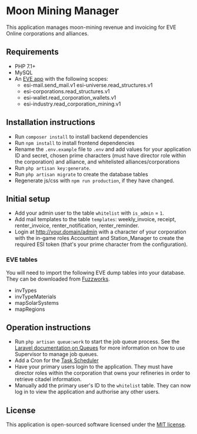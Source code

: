 # Moon Mining Manager

This application manages moon-mining revenue and invoicing for EVE Online corporations and alliances.

## Requirements

* PHP 7.1+
* MySQL
* An [EVE app](https://developers.eveonline.com) with the following scopes: 
  - esi-mail.send_mail.v1 esi-universe.read_structures.v1 
  - esi-corporations.read_structures.v1 
  - esi-wallet.read_corporation_wallets.v1 
  - esi-industry.read_corporation_mining.v1

## Installation instructions

* Run `composer install` to install backend dependencies
* Run `npm install` to install frontend dependencies
* Rename the `.env.example` file to `.env` and add values for your application ID and secret, chosen prime characters 
  (must have director role within the corporation) and alliance, and whitelisted alliances/corporations
* Run `php artisan key:generate`.
* Run `php artisan migrate` to create the database tables
* Regenerate js/css with `npm run production`, if they have changed.

## Initial setup

- Add your admin user to the table `whitelist` with `is_admin` = `1`.
- Add mail templates to the table `templates`: weekly_invoice, receipt, renter_invoice, renter_notification, 
  renter_reminder.
- Login at http://your.domain/admin with a character of your corporation with the in-game roles Accountant
  and Station_Manager to create the required ESI token (that's your prime character from the configuration).

### EVE tables

You will need to import the following EVE dump tables into your database. They can be downloaded from
[Fuzzworks](https://www.fuzzwork.co.uk/dump/latest/).

* invTypes
* invTypeMaterials
* mapSolarSystems
* mapRegions

## Operation instructions

* Run `php artisan queue:work` to start the job queue process. See the 
  [Laravel documentation on Queues](https://laravel.com/docs/5.5/queues) for more information on how to use 
  Supervisor to manage job queues.
* Add a Cron for the [Task Scheduler](https://laravel.com/docs/5.5/scheduling)
* Have your primary users login to the application. They must have director roles within the corporation that owns 
  your refineries in order to retrieve citadel information.
* Manually add the primary user's ID to the `whitelist` table. They can now log in to view the application and 
  authorise any other users.

## License

This application is open-sourced software licensed under the [MIT license](http://opensource.org/licenses/MIT).
